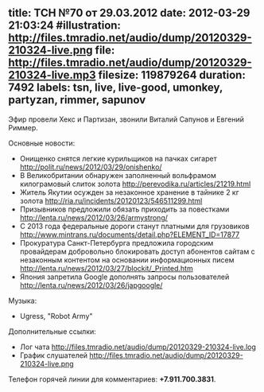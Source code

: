 title: ТСН №70 от 29.03.2012
date: 2012-03-29 21:03:24
#illustration: http://files.tmradio.net/audio/dump/20120329-210324-live.png
file: http://files.tmradio.net/audio/dump/20120329-210324-live.mp3
filesize: 119879264
duration: 7492
labels: tsn, live, live-good, umonkey, partyzan, rimmer, sapunov
---
Эфир провели Хекс и Партизан, звонили Виталий Сапунов и Евгений Риммер.

Основные новости:

- Онищенко снятся легкие курильщиков на пачках сигарет
  http://polit.ru/news/2012/03/29/onishenko/
- В Великобритании обнаружен заполненный вольфрамом килограмовый слиток золота
  http://perevodika.ru/articles/21219.html
- Житель Якутии осужден за незаконное хранение в тайнике 2 кг золота
  http://ria.ru/incidents/20120123/546511299.html
- Призывников предложили обязать приходить за повестками
  http://lenta.ru/news/2012/03/26/armystrong/
- С 2013 года федеральные дороги станут платными для грузовиков
  http://www.mintrans.ru/documents/detail.php?ELEMENT_ID=17877
- Прокуратура Санкт-Петербурга предложила городским провайдерам добровольно блокировать доступ абонентов сайтам с незаконным контентом на основании информационных писем
  http://lenta.ru/news/2012/03/27/blockit/_Printed.htm
- Япония запретила Google дополнять запросы пользователей
  http://lenta.ru/news/2012/03/26/japgoogle/

Музыка:

- Ugress, "Robot Army"

Дополнительные ссылки:

- Лог чата
  http://files.tmradio.net/audio/dump/20120329-210324-live.log
- График слушателей
  http://files.tmradio.net/audio/dump/20120329-210324-live.png

Телефон горячей линии для комментариев: **+7.911.700.3831**.
